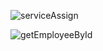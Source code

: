 ![serviceAssign](https://github.com/user-attachments/assets/adaaa521-8c93-4668-97d2-35c543a52f95)

![getEmployeeById](https://github.com/user-attachments/assets/930f2a73-896c-429c-a857-37ef638ca58b)

